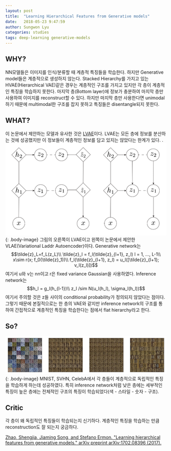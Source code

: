 ```yaml
---
layout: post
title:  "Learning Hierarchical Features from Generative models"
date:   2018-05-23 9:47:59
author: Sungwon Lyu
categories: studies
tags: deep-learning generative-models
---
```

## WHY? 
NN모델들은 이미지를 인식/분류할 때 계층적 특징들을 학습한다. 하지만 Generative model들은 계층적으로 생성하지 않는다. Stacked Hierarchy를 가지고 있는 HVAE(Hierarchical VAE)같은 경우는 계층적인 구조를 가지고 있지만 각 층이 계층적인 특징을 학습하지 못한다. 마지막 층(Bottom layer)에 정보가 충분하여 마지막 층만 사용하여 이미지를 reconstruct할 수 있다. 하지만 마지막 층만 사용한다면 unimodal하기 때문에 multimodal한 구조를 잡지 못하고 특징들은 disentangle되지 못한다. 

## WHAT?
이 논문에서 제안하는 모델과 유사한 것은 [LVAE](https://lyusungwon.github.io/dl/2018/05/18/lvae.html)이다. LVAE는 모든 층에 정보를 분산하는 것에 성공했지만 이 정보들이 계층적인 정보를 담고 있지는 않았다는 한계가 있다. . 
![image](/assets/images/vlae1.png){: .body-image}
그림의 오른쪽이 LVAE이고 왼쪽이 논문에서 제안한 VLAE(Variational Laddr Autoencoder)이다. Generative network는
$$\tilde{z}_L=f_L(z_L)\\
\tilde{z}_l = f_l(\tilde{z}_{l+1}, z_l) l = 1, ..., L-1\\
x\sim r(x; f_0(\tilde{z}_1))\\
f_l(\tilde{z}_{l+1}, z_l) = u_l([\tilde{z}_{l+1}; v_l(z_l)])$$
여기서 u와 v는 nn이고 r은 fixed variance Gaussian을 사용하였다. Inference network는
$$h_l = g_l(h_{l-1})\\
z_l /sim N(u_l(h_l), \sigma_l(h_l))$$
여기서 주의할 것은 z들 사이의 conditional probability가 정의되지 않았다는 점이다. 그렇기 때문에 본질적으로는 한 층의 VAE와 같지만 inference network의 구조를 통하여 간접적으로 계층적인 특징을 학습한다는 점에서 flat hierarchy라고 한다. 

## So?
![image](/assets/images/vlae2.png){: .body-image}
MNIST, SVHN, CelebA에서 각 층들이 계층적으로 독립적인 특징을 학습하게 하는데 성공하였다. 특히 inference network처럼 낮은 층에는 세부적인 특징이 높은 층에는 전체적인 구조의 특징이 학습되었다(색 - 스타일 - 숫자 - 구조).

## Critic
각 층이 왜 독립적인 특징들이 학습되는지 신기하다. 계층적인 특징을 학습하는 만큼 reconstruction도 잘 되는지 궁금하다. 

[Zhao, Shengjia, Jiaming Song, and Stefano Ermon. "Learning hierarchical features from generative models." arXiv preprint arXiv:1702.08396 (2017).](https://arxiv.org/abs/1702.08396)
